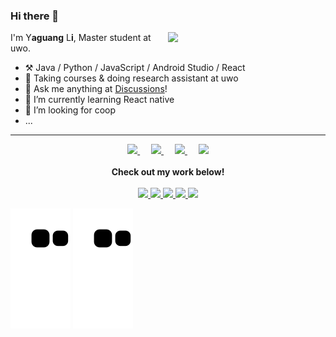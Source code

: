 ### Hi there 👋

<picture>
<source
  srcset="https://github-readme-stats.vercel.app/api?username=yli2935&show_icons=true&theme=dark"
  media="(prefers-color-scheme: dark)"
/>
<source
  srcset="https://github-readme-stats.vercel.app/api?username=yli2935&show_icons=true"
  media="(prefers-color-scheme: light), (prefers-color-scheme: no-preference)"
/>
<img align="right" width="50%" src="https://github-readme-stats.vercel.app/api?username=anuraghazra&show_icons=true" />
</picture>

I'm Y**aguang** L**i**, Master student at uwo.

-   :hammer_and_pick: Java / Python / JavaScript / Android Studio / React 
-   :seedling: Taking courses & doing research assistant at uwo
-   :thought_balloon: Ask me anything at [Discussions](https://github.com/yli2935/yli2935/discussions/new/choose)!
-   🤔  I’m currently learning React native
-   👯  I’m looking for coop
-   ...
---

<p align="center">
  <a href="https://www.zhihu.com" target="_blank" alt="Zhihu" title="Zhihu">
    <img src="https://img.icons8.com/material-two-tone/50/000000/zhihu.png" width="28px"/>
  </a>
  &emsp;
  <a href="https://www.linkedin.com/in/yaguang-li-41a44b251" target="_blank" alt="LinkedIn" title="LinkedIn">
    <img src="https://img.icons8.com/ios-filled/256/000000/linkedin.svg" width="26px"/>
  </a>
  &emsp;
  <a href="https://www.youtube.com" target="_blank" alt="YouTube" title="YouTube">
    <img src="https://img.icons8.com/ios-filled/50/000000/youtube-play.png" width="30px"/>
  </a>
  &emsp;
  <a href= "https://www.instagram.com" target="_blank" alt="Instagram" title="Instagram">
    <img src="https://img.icons8.com/ios-glyphs/256/000000/instagram-new.svg" width="28px"/>
  </a>
  <br><br>
  <strong>Check out my work below!</strong>
  <br><br>
  <a href="https://github.com/yli2935">
    <img src="https://badges.strrl.dev/visits/yli2935/yli2935?logo=github">
  </a>
  <a href="https://github.com/yli2935">
    <img src="https://badges.strrl.dev/years/yli2935?style=flat-square&logo=github">
  </a>
  <a href="https://github.com/yli2935?tab=repositories">
    <img src="https://badges.strrl.dev/repos/yli2935?style=flat-square&logo=github">
  </a>
  <a href="https://gist.github.com/yli2935">
    <img src="https://badges.strrl.dev/gists/yli2935?style=flat-square&logo=github">
  </a>
  <a href="https://github.com/yli2935">
    <img src="https://badges.strrl.dev/commits/monthly/yli2935?style=flat-square&logo=github">
  </a>
</p>

<!-- **Languages and Frameworks**

<code><img height="20" src="https://raw.githubusercontent.com/github/explore/80688e429a7d4ef2fca1e82350fe8e3517d3494d/topics/python/python.png" alt="Python" title="Python"></code>
<code><img height="20" src="https://raw.githubusercontent.com/github/explore/80688e429a7d4ef2fca1e82350fe8e3517d3494d/topics/docker/docker.png" alt="Docker" 
title="Docker"></code> -->

![暗色](https://raw.githubusercontent.com/zhoufanglu/githubSNK/df18a4a2fb544d5fc0e692f98c3436e9dccaa547/github-contribution-grid-snake.svg#gh-dark-mode-only)
![亮色](https://raw.githubusercontent.com/zhoufanglu/githubSNK/df18a4a2fb544d5fc0e692f98c3436e9dccaa547/github-contribution-grid-snake.svg#gh-light-mode-only)




